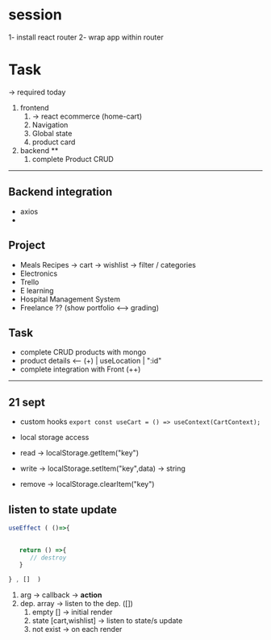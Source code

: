 # session
1- install react router
2- wrap app within router


# Task
-> required today
1. frontend 
   1. -> react ecommerce (home-cart)
   2. Navigation
   3. Global state
   4. product card
2. backend **
   1. complete Product CRUD
<!--   
Bonus:
  1. frontend -> add wishlist page
  2. backend -> create cart modal ===> like the product modal
 -->



---

## Backend integration 
- axios
- 
## Project
- Meals Recipes  -> cart -> wishlist -> filter / categories
- Electronics
- Trello 
- E learning
- Hospital Management System
- Freelance ?? (show portfolio <--> grading)

## Task
- complete CRUD products with mongo
- product details <-- (+) | useLocation | ":id"
- complete integration with Front (++)


----

## 21 sept
- custom hooks `export const useCart = () => useContext(CartContext);`

- local storage access
- read -> localStorage.getItem("key")
- write -> localStorage.setItem("key",data) -> string
- remove -> localStorage.clearItem("key")

## listen to state update

```jsx
useEffect ( ()=>{

   
   return () =>{
      // destroy
   }

} , []  )
```
1. arg -> callback -> **action**
2. dep. array -> listen to the dep. ([])
   1. empty [] -> initial render 
   2. state [cart,wishlist] -> listen to state/s update
   3. not exist -> on each render


